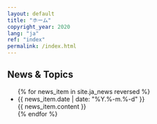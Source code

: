 ```yaml
---
layout: default
title: "ホーム"
copyright_year: 2020
lang: "ja"
ref: "index"
permalink: /index.html
---
```


<section id="news">
  <h2>News &amp; Topics</h2>
  <ul>
    {% for news_item in site.ja_news reversed %}
      <li>
        <span class="date">{{ news_item.date | date: "%Y.%-m.%-d" }}</span><br>
        {{ news_item.content }}
      </li>
    {% endfor %}
  </ul>
</section>
<!---
<section id="twitter">
  <a class="twitter-timeline" href="https://twitter.com/CsTmu?ref_src=twsrc%5Etfw">Tweets by CsTmu</a> <script async src="https://platform.twitter.com/widgets.js" charset="utf-8"></script>
</section>
--->
